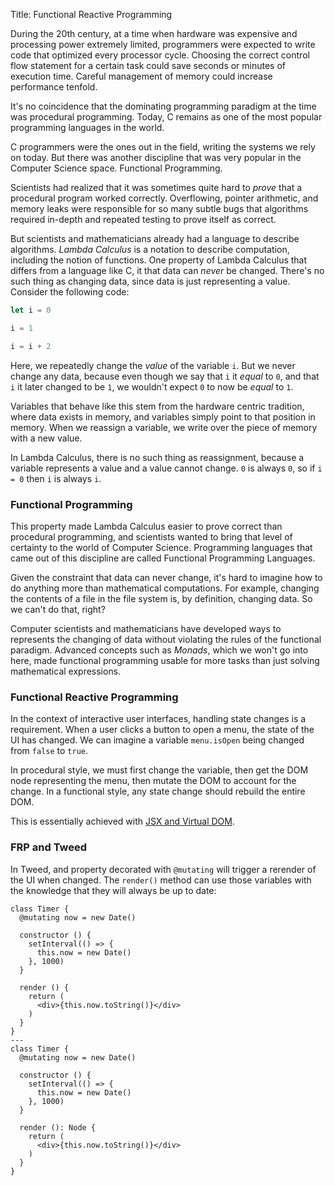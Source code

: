 Title: Functional Reactive Programming

During the 20th century, at a time when hardware was expensive and processing power
extremely limited, programmers were expected to write code that optimized every processor
cycle. Choosing the correct control flow statement for a certain task could save seconds
or minutes of execution time. Careful management of memory could increase performance
tenfold.

It's no coincidence that the dominating programming paradigm at the time was procedural
programming. Today, C remains as one of the most popular programming languages in the
world.

C programmers were the ones out in the field, writing the systems we rely on today. But
there was another discipline that was very popular in the Computer Science space.
Functional Programming.

Scientists had realized that it was sometimes quite hard to _prove_ that a procedural
program worked correctly. Overflowing, pointer arithmetic, and memory leaks were
responsible for so many subtle bugs that algorithms required in-depth and repeated testing
to prove itself as correct.

But scientists and mathematicians already had a language to describe algorithms. _Lambda
Calculus_ is a notation to describe computation, including the notion of functions. One
property of Lambda Calculus that differs from a language like C, it that data can _never_
be changed. There's no such thing as changing data, since data is just representing a
value. Consider the following code:

```javascript
let i = 0

i = 1

i = i + 2
```

Here, we repeatedly change the _value_ of the variable `i`. But we never change any data,
because even though we say that `i` it _equal_ to `0`, and that `i` it later changed to be
`1`, we wouldn't expect `0` to now be _equal_ to `1`.

Variables that behave like this stem from the hardware centric tradition, where data
exists in memory, and variables simply point to that position in memory. When we reassign
a variable, we write over the piece of memory with a new value.

In Lambda Calculus, there is no such thing as reassignment, because a variable represents
a value and a value cannot change. `0` is always `0`, so if `i = 0` then `i` is always
`i`.

### Functional Programming
This property made Lambda Calculus easier to prove correct than procedural programming,
and scientists wanted to bring that level of certainty to the world of Computer Science.
Programming languages that came out of this discipline are called Functional Programming
Languages.

Given the constraint that data can never change, it's hard to imagine how to do anything
more than mathematical computations. For example, changing the contents of a file in the
file system is, by definition, changing data. So we can't do that, right?

Computer scientists and mathematicians have developed ways to represents the changing of
data without violating the rules of the functional paradigm. Advanced concepts such as
_Monads_, which we won't go into here, made functional programming usable for more tasks
than just solving mathematical expressions.

### Functional Reactive Programming
In the context of interactive user interfaces, handling state changes is a requirement.
When a user clicks a button to open a menu, the state of the UI has changed. We can
imagine a variable `menu.isOpen` being changed from `false` to `true`.

In procedural style, we must first change the variable, then get the DOM node representing
the menu, then mutate the DOM to account for the change. In a functional style, any state
change should rebuild the entire DOM.

This is essentially achieved with [JSX and Virtual DOM][jsx-vdom].

### FRP and Tweed
In Tweed, and property decorated with `@mutating` will trigger a rerender of the UI when
changed. The `render()` method can use those variables with the knowledge that they will
always be up to date:

```tweed
class Timer {
  @mutating now = new Date()

  constructor () {
    setInterval(() => {
      this.now = new Date()
    }, 1000)
  }

  render () {
    return (
      <div>{this.now.toString()}</div>
    )
  }
}
---
class Timer {
  @mutating now = new Date()

  constructor () {
    setInterval(() => {
      this.now = new Date()
    }, 1000)
  }

  render (): Node {
    return (
      <div>{this.now.toString()}</div>
    )
  }
}
```

[jsx-vdom]: #/docs/quick-tour/jsx-and-vdom "JSX and Virtual DOM"
